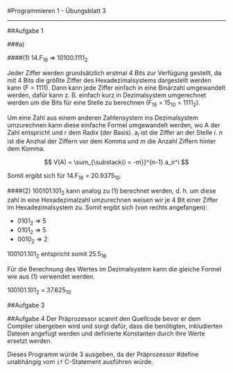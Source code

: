 #Programmieren 1 - Übungsblatt 3

---

##Aufgabe 1

###a)

####(1) 
14.F<sub>16</sub> => 10100.1111<sub>2</sub>

Jeder Ziffer werden grundsätzlich erstmal 4 Bits zur Verfügung gestellt, da mit 4 Bits die größte Ziffer des Hexadezimalsystems dargestellt werden kann (F = 1111). Dann kann jede Ziffer einfach in eine Binärzahl umgewandelt werden, dafür kann z. B. einfach kurz in Dezimalsystem umgerechnet werden um die Bits für eine Stelle zu berechnen (F<sub>16</sub> = 15<sub>10</sub> = 1111<sub>2</sub>).


Um eine Zahl aus einem anderen Zahlensystem ins Dezimalsystem umzurechnen kann diese einfache Formel umgewandelt werden, wo A der Zahl entspricht und r dem Radix (der Basis). a<sub>*i*</sub> ist die Ziffer an der Stelle *i*. *n* ist die Anzhal der Ziffern vor dem Komma und *m* die Anzahl Ziffern hinter dem Komma.

$$
V(A) = \sum_{\substack{i = -m}}^{n-1} a_ir^i
$$

Somit ergibt sich für 14.F<sub>16</sub> = 20.9375<sub>10</sub>.

####(2)
100101.101<sub>2</sub> kann analog zu (1) berechnet werden, d. h. um diese zahl in eine Hexadezimalzahl umzurechnen weisen wir je 4 Bit einer Ziffer im Hexadezimalsystem zu. Somit ergibt sich (von rechts angefangen):

- 0101<sub>2</sub> => 5
- 0101<sub>2</sub> => 5
- 0010<sub>2</sub> => 2

100101.101<sub>2</sub> entspricht somit 25.5<sub>16</sub>

Für die Berechnung des Wertes im Dezimalsystem kann die gleiche Formel wie aus (1) verwendet werden.

100101.101<sub>2</sub> = 37.625<sub>10</sub>



##Aufgabe 3


##Aufgabe 4
Der Präprozessor scannt den Quellcode bevor er dem Compiler übergeben wird und sorgt dafür, dass die benötigten, inkludierten Dateien angefügt werden und definierte Konstanten durch ihre Werte ersetzt werden.

Dieses Programm würde 3 ausgeben, da der Präprozessor #define unabhängig vom `if` C-Statement ausführen würde.